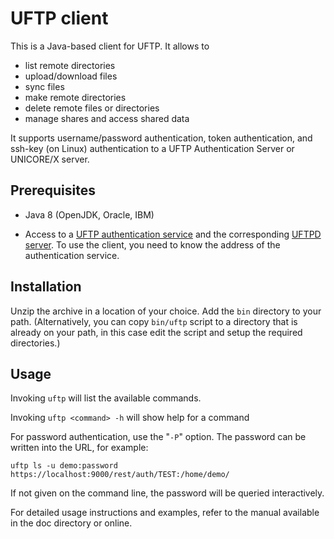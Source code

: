 UFTP client
===========

This is a Java-based client for UFTP. It allows to 

 * list remote directories
 * upload/download files
 * sync files
 * make remote directories
 * delete remote files or directories
 * manage shares and access shared data

It supports username/password authentication, token authentication, and ssh-key (on Linux) authentication to a UFTP Authentication Server or UNICORE/X server.

Prerequisites
-------------

 * Java 8 (OpenJDK, Oracle, IBM)

 * Access to a [UFTP authentication service](./authserver.html) and the corresponding [UFTPD server](./uftpd.html). To use the client, you need to know the address of the authentication service.


Installation
------------

Unzip the archive in a location of your choice. Add the `bin`
directory to your path. (Alternatively, you can copy ```bin/uftp``` script to a directory that is already on your path, in this case
edit the script and setup the required directories.)

Usage
-----

Invoking ```uftp``` will list the available commands.

Invoking ```uftp <command> -h``` will show help for a command

For password authentication, use the "`-P`" option. The password can
be written into the URL, for example:

```
uftp ls -u demo:password https://localhost:9000/rest/auth/TEST:/home/demo/
```

If not given on the command line, the password will be queried interactively.

For detailed usage instructions and examples, refer to the
manual available in the doc directory or online.
